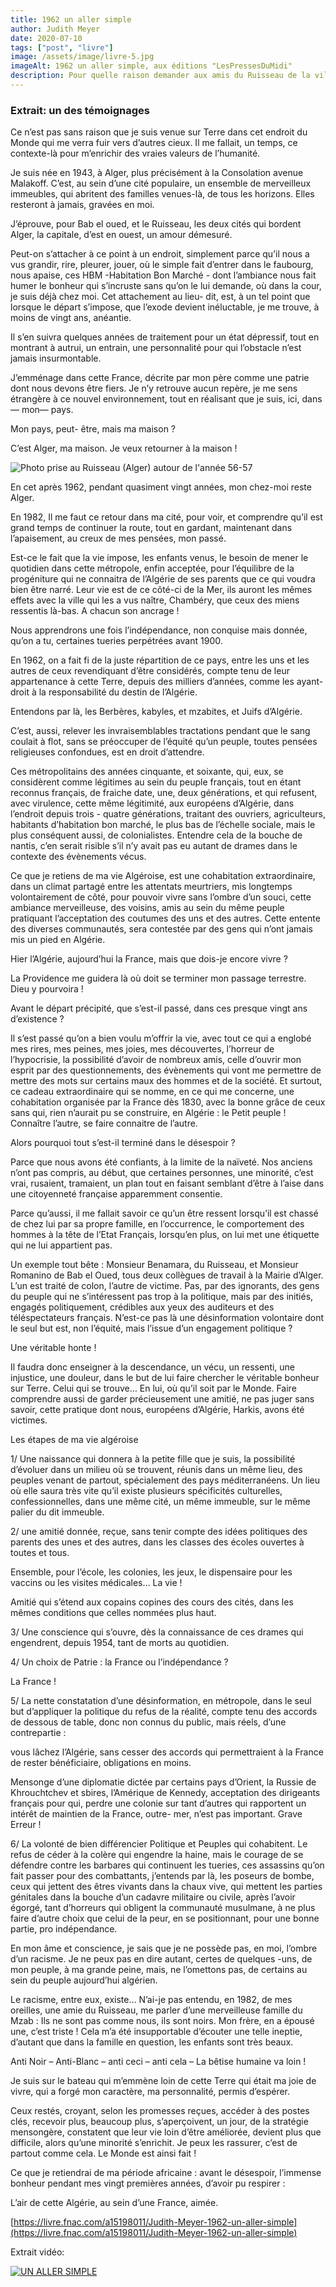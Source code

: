```yaml
---
title: 1962 un aller simple
author: Judith Meyer
date: 2020-07-10
tags: ["post", "livre"]
image: /assets/image/livre-5.jpg
imageAlt: 1962 un aller simple, aux éditions "LesPressesDuMidi"
description: Pour quelle raison demander aux amis du Ruisseau de la ville d’Alger, de se souvenir, de leur passage de l’Algérie, à la France ? N’ont-ils pas essuyé suffisamment de larmes pour les solliciter à nouveau ? Ce temps lointain, resurgi, leur permettra de rétablir l’authenticité d’une vie dans cette Afrique du Nord, ouverte alors à toutes les âmes de bonne volonté, faire comprendre, aux enfants, comment des hommes et des femmes, venus des horizons les plus divers, ont cohabité dans un total respect du voisin, lui aussi arrivé par bateau d’un des ports de ce bassin méditerranéen. À ceux, français de métropole, ayant pris des positions de défense des uns, et de rejet des autres, sans rien connaître du contexte véridique, un conseil sincère - Méditez ! L’ignorance entraîne une ingérence injuste qui provoque, chez l’innocente victime, le désarroi, une souffrance, une punition injustifiée.
---
```


### Extrait: un des témoignages

Ce n’est pas sans raison que je suis venue sur Terre dans cet endroit du Monde qui me verra fuir vers d’autres cieux.
Il me fallait, un temps, ce contexte-là pour m’enrichir des vraies valeurs de l’humanité.

Je suis née en 1943, à Alger, plus précisément à la Consolation avenue Malakoff. C’est, au sein d’une cité populaire, un ensemble de merveilleux immeubles, qui abritent des familles venues-là, de tous les horizons. Elles resteront à jamais, gravées en moi.

J’éprouve, pour Bab el oued, et le Ruisseau, les deux cités qui bordent Alger, la capitale, d’est en ouest, un amour démesuré.

Peut-on s’attacher à ce point à un endroit, simplement parce qu’il nous a vus grandir, rire, pleurer, jouer, où le simple fait d’entrer dans le faubourg, nous apaise, ces HBM -Habitation Bon Marché - dont l’ambiance nous fait humer le bonheur qui s’incruste sans qu’on le lui demande, où dans la cour, je suis déjà chez moi. Cet attachement au lieu- dit, est, à un tel point que lorsque le départ s’impose, que l’exode devient inéluctable, je me trouve, à moins de vingt ans, anéantie.

Il s’en suivra quelques années de traitement pour un état dépressif, tout en montrant à autrui, un entrain, une personnalité pour qui l’obstacle n’est jamais insurmontable.

J’emménage dans cette France, décrite par mon père comme une patrie dont nous devons être fiers. Je n’y retrouve aucun repère, je me sens étrangère à ce nouvel environnement, tout en réalisant que je suis, ici, dans— mon— pays.

Mon pays, peut- être, mais ma maison ?

C’est Alger, ma maison. Je veux retourner à la maison !

![Photo prise au Ruisseau (Alger) autour de l'année 56-57 ](/assets/image/ruisseau.png "Photo prise au Ruisseau (Alger) autour de l'année 56-57 ")

En cet après 1962, pendant quasiment vingt années, mon chez-moi reste Alger.

En 1982, Il me faut ce retour dans ma cité, pour voir, et comprendre qu’il est grand temps de continuer la route, tout en gardant, maintenant dans l’apaisement, au creux de mes pensées, mon passé.

Est-ce le fait que la vie impose, les enfants venus, le besoin de mener le quotidien dans cette métropole, enfin acceptée, pour l’équilibre de la progéniture qui ne connaitra de l’Algérie de ses parents que ce qui voudra bien être narré. Leur vie est de ce côté-ci de la Mer, ils auront les mêmes effets avec la ville qui les a vus naître, Chambéry, que ceux des miens ressentis là-bas. A chacun son ancrage !

Nous apprendrons une fois l’indépendance, non conquise mais donnée, qu’on a tu, certaines tueries perpétrées avant 1900.

En 1962, on a fait fi de la juste répartition de ce pays, entre les uns et les autres de ceux revendiquant d’être considérés, compte tenu de leur appartenance à cette Terre, depuis des milliers d’années, comme les ayant- droit à la responsabilité du destin de l’Algérie.

Entendons par là, les Berbères, kabyles, et mzabites, et Juifs d’Algérie.

C’est, aussi, relever les invraisemblables tractations pendant que le sang coulait à flot, sans se préoccuper de l’équité qu’un peuple, toutes pensées religieuses confondues, est en droit d’attendre.

Ces métropolitains des années cinquante, et soixante, qui, eux, se considèrent comme légitimes au sein du peuple français, tout en étant reconnus français, de fraiche date, une, deux générations, et qui refusent, avec virulence, cette même légitimité, aux européens d’Algérie, dans l’endroit depuis trois - quatre générations, traitant des ouvriers, agriculteurs, habitants d’habitation bon marché, le plus bas de l’échelle sociale, mais le plus conséquent aussi, de colonialistes. Entendre cela de la bouche de nantis, c’en serait risible s’il n’y avait pas eu autant de drames dans le contexte des évènements vécus.

Ce que je retiens de ma vie Algéroise, est une cohabitation extraordinaire, dans un climat partagé entre les attentats meurtriers, mis longtemps volontairement de côté, pour pouvoir vivre sans l’ombre d’un souci, cette ambiance merveilleuse, des voisins, amis au sein du même peuple pratiquant l’acceptation des coutumes des uns et des autres. Cette entente des diverses communautés, sera contestée par des gens qui n’ont jamais mis un pied en Algérie.

Hier l’Algérie, aujourd’hui la France, mais que dois-je encore vivre ?

La Providence me guidera là où doit se terminer mon passage terrestre. Dieu y pourvoira !

Avant le départ précipité, que s’est-il passé, dans ces presque vingt ans d’existence ?

Il s’est passé qu’on a bien voulu m’offrir la vie, avec tout ce qui a englobé mes rires, mes peines, mes joies, mes découvertes, l’horreur de l’hypocrisie, la possibilité d’avoir de nombreux amis, celle d’ouvrir mon esprit par des questionnements, des évènements qui vont me permettre de mettre des mots sur certains maux des hommes et de la société. Et surtout, ce cadeau extraordinaire qui se nomme, en ce qui me concerne, une cohabitation organisée par la France dès 1830, avec la bonne grâce de ceux sans qui, rien n’aurait pu se construire, en Algérie : le Petit peuple ! Connaître l’autre, se faire connaitre de l’autre.

Alors pourquoi tout s’est-il terminé dans le désespoir ?

Parce que nous avons été confiants, à la limite de la naïveté. Nos anciens n’ont pas compris, au début, que certaines personnes, une minorité, c’est vrai, rusaient, tramaient, un plan tout en faisant semblant d’être à l’aise dans une citoyenneté française apparemment consentie.

Parce qu’aussi, il me fallait savoir ce qu’un être ressent lorsqu’il est chassé de chez lui par sa propre famille, en l’occurrence, le comportement des hommes à la tête de l’Etat Français, lorsqu’en plus, on lui met une étiquette qui ne lui appartient pas.

Un exemple tout bête : Monsieur Benamara, du Ruisseau, et Monsieur Romanino de Bab el Oued, tous deux collègues de travail à la Mairie d’Alger.  L’un est traité de colon, l’autre de victime. Pas, par des ignorants, des gens du peuple qui ne s’intéressent pas trop à la politique, mais par des initiés, engagés politiquement, crédibles aux yeux des auditeurs et des téléspectateurs français. N’est-ce pas là une désinformation volontaire dont le seul but est, non l’équité, mais l’issue d’un engagement politique ?

Une véritable honte !

Il faudra donc enseigner à la descendance, un vécu, un ressenti, une injustice, une douleur, dans le but de lui faire chercher le véritable bonheur sur Terre. Celui qui se trouve… En lui, où qu’il soit par le Monde. Faire comprendre aussi de garder précieusement une amitié, ne pas juger sans savoir, cette pratique dont nous, européens d’Algérie, Harkis, avons été victimes.

Les étapes de ma vie algéroise

1/ Une naissance qui donnera à la petite fille que je suis, la possibilité d’évoluer dans un milieu où se trouvent, réunis dans un même lieu, des peuples venant de partout, spécialement des pays méditerranéens. Un lieu où elle saura très vite qu’il existe plusieurs spécificités culturelles, confessionnelles, dans une même cité, un même immeuble, sur le même palier du dit immeuble.

2/ une amitié donnée, reçue, sans tenir compte des idées politiques des parents des unes et des autres, dans les classes des écoles ouvertes à toutes et tous.

Ensemble, pour l’école, les colonies, les jeux, le dispensaire pour les vaccins ou les visites médicales… La vie !

Amitié qui s’étend aux copains copines des cours des cités, dans les mêmes conditions que celles nommées plus haut.

3/ Une conscience qui s’ouvre, dès la connaissance de ces drames qui engendrent, depuis 1954, tant de morts au quotidien.

4/ Un choix de Patrie : la France ou l’indépendance ?

  La France !

5/ La nette constatation d’une désinformation, en métropole, dans le seul but d’appliquer la politique du refus de la réalité, compte tenu des accords de dessous de table, donc non connus du public, mais réels, d’une contrepartie :

vous lâchez l’Algérie, sans cesser des accords qui permettraient à la France de rester bénéficiaire, obligations en moins.

Mensonge d’une diplomatie dictée par certains pays d’Orient, la Russie de Khrouchtchev et sbires, l’Amérique de Kennedy, acceptation des dirigeants français pour qui, perdre une colonie sur tant d’autres qui rapportent un intérêt de maintien de la France, outre- mer, n’est pas important. Grave Erreur !

6/ La volonté de bien différencier Politique et Peuples qui cohabitent. Le refus de céder à la colère qui engendre la haine, mais le courage de se défendre contre les barbares qui continuent les tueries, ces assassins qu’on fait passer pour des combattants, j’entends par là, les poseurs de bombe, ceux qui jettent des êtres vivants dans la chaux vive, qui mettent les parties génitales dans la bouche d’un cadavre militaire ou civile, après l’avoir égorgé, tant d’horreurs qui obligent la communauté musulmane, à ne plus faire d’autre choix que celui de la peur, en se positionnant, pour une bonne partie,  pro indépendance.

En mon âme et conscience, je sais que je ne possède pas, en moi, l’ombre d’un racisme. Je ne peux pas en dire autant, certes de quelques -uns, de mon peuple, à ma grande peine, mais, ne l’omettons pas, de certains au sein du peuple aujourd’hui algérien.

Le racisme, entre eux, existe… N’ai-je pas entendu, en 1982, de mes oreilles, une amie du Ruisseau, me parler d’une merveilleuse famille du Mzab : Ils ne sont pas comme nous, ils sont noirs. Mon frère, en a épousé une, c’est triste ! Cela m’a été insupportable d’écouter une telle ineptie, d’autant que dans la famille en question, les enfants sont très beaux.

Anti Noir – Anti-Blanc – anti ceci – anti cela – La bêtise humaine va loin !

Je suis sur le bateau qui m’emmène loin de cette Terre qui était ma joie de vivre, qui a forgé mon caractère, ma personnalité, permis d’espérer.

Ceux restés, croyant, selon les promesses reçues, accéder à des postes clés, recevoir plus, beaucoup plus, s’aperçoivent, un jour, de la stratégie mensongère, constatent que leur vie loin d’être améliorée, devient plus que difficile, alors qu’une minorité s’enrichit. Je peux les rassurer, c’est de partout comme cela. Le Monde est ainsi fait !

Ce que je retiendrai de ma période africaine : avant le désespoir, l’immense bonheur pendant mes vingt premières années, d’avoir pu respirer :

L’air de cette Algérie, au sein d’une France, aimée.

[https://livre.fnac.com/a15198011/Judith-Meyer-1962-un-aller-simple](https://livre.fnac.com/a15198011/Judith-Meyer-1962-un-aller-simple)

Extrait vidéo:

[![UN ALLER SIMPLE](https://img.youtube.com/vi/yvbN_hUfuRE/0.jpg)](https://www.youtube.com/watch?v=yvbN_hUfuRE)